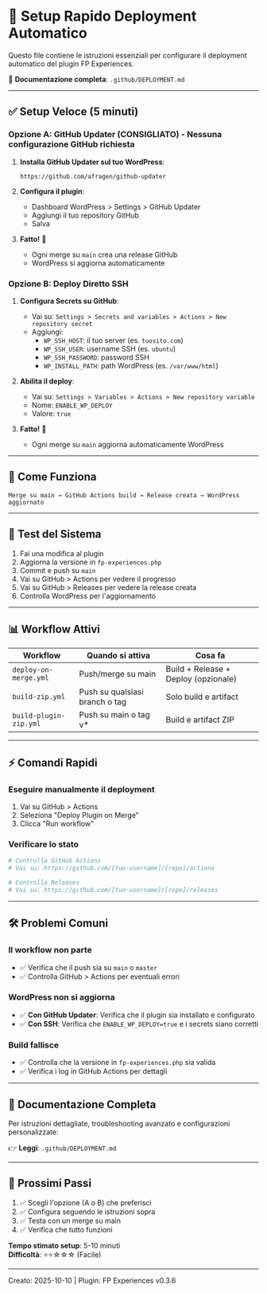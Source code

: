 # 🚀 Setup Rapido Deployment Automatico

Questo file contiene le istruzioni essenziali per configurare il deployment automatico del plugin FP Experiences.

📖 **Documentazione completa**: `.github/DEPLOYMENT.md`

---

## ✅ Setup Veloce (5 minuti)

### Opzione A: GitHub Updater (CONSIGLIATO) - Nessuna configurazione GitHub richiesta

1. **Installa GitHub Updater sul tuo WordPress**:
   ```
   https://github.com/afragen/github-updater
   ```

2. **Configura il plugin**:
   - Dashboard WordPress > Settings > GitHub Updater
   - Aggiungi il tuo repository GitHub
   - Salva

3. **Fatto!** 🎉
   - Ogni merge su `main` crea una release GitHub
   - WordPress si aggiorna automaticamente

### Opzione B: Deploy Diretto SSH

1. **Configura Secrets su GitHub**:
   - Vai su: `Settings > Secrets and variables > Actions > New repository secret`
   - Aggiungi:
     - `WP_SSH_HOST`: il tuo server (es. `tuosito.com`)
     - `WP_SSH_USER`: username SSH (es. `ubuntu`)
     - `WP_SSH_PASSWORD`: password SSH
     - `WP_INSTALL_PATH`: path WordPress (es. `/var/www/html`)

2. **Abilita il deploy**:
   - Vai su: `Settings > Variables > Actions > New repository variable`
   - Nome: `ENABLE_WP_DEPLOY`
   - Valore: `true`

3. **Fatto!** 🎉
   - Ogni merge su `main` aggiorna automaticamente WordPress

---

## 🔄 Come Funziona

```
Merge su main → GitHub Actions build → Release creata → WordPress aggiornato
```

---

## 🧪 Test del Sistema

1. Fai una modifica al plugin
2. Aggiorna la versione in `fp-experiences.php`
3. Commit e push su `main`
4. Vai su GitHub > Actions per vedere il progresso
5. Vai su GitHub > Releases per vedere la release creata
6. Controlla WordPress per l'aggiornamento

---

## 📊 Workflow Attivi

| Workflow | Quando si attiva | Cosa fa |
|----------|------------------|---------|
| `deploy-on-merge.yml` | Push/merge su main | Build + Release + Deploy (opzionale) |
| `build-zip.yml` | Push su qualsiasi branch o tag | Solo build e artifact |
| `build-plugin-zip.yml` | Push su main o tag v* | Build e artifact ZIP |

---

## ⚡ Comandi Rapidi

### Eseguire manualmente il deployment
1. Vai su GitHub > Actions
2. Seleziona "Deploy Plugin on Merge"
3. Clicca "Run workflow"

### Verificare lo stato
```bash
# Controlla GitHub Actions
# Vai su: https://github.com/[tuo-username]/[repo]/actions

# Controlla Releases
# Vai su: https://github.com/[tuo-username]/[repo]/releases
```

---

## 🛠️ Problemi Comuni

### Il workflow non parte
- ✅ Verifica che il push sia su `main` o `master`
- ✅ Controlla GitHub > Actions per eventuali errori

### WordPress non si aggiorna
- ✅ **Con GitHub Updater**: Verifica che il plugin sia installato e configurato
- ✅ **Con SSH**: Verifica che `ENABLE_WP_DEPLOY=true` e i secrets siano corretti

### Build fallisce
- ✅ Controlla che la versione in `fp-experiences.php` sia valida
- ✅ Verifica i log in GitHub Actions per dettagli

---

## 📖 Documentazione Completa

Per istruzioni dettagliate, troubleshooting avanzato e configurazioni personalizzate:

👉 **Leggi**: `.github/DEPLOYMENT.md`

---

## 🎯 Prossimi Passi

1. ✅ Scegli l'opzione (A o B) che preferisci
2. ✅ Configura seguendo le istruzioni sopra
3. ✅ Testa con un merge su main
4. ✅ Verifica che tutto funzioni

**Tempo stimato setup**: 5-10 minuti  
**Difficoltà**: ⭐⭐☆☆☆ (Facile)

---

Creato: 2025-10-10 | Plugin: FP Experiences v0.3.6
